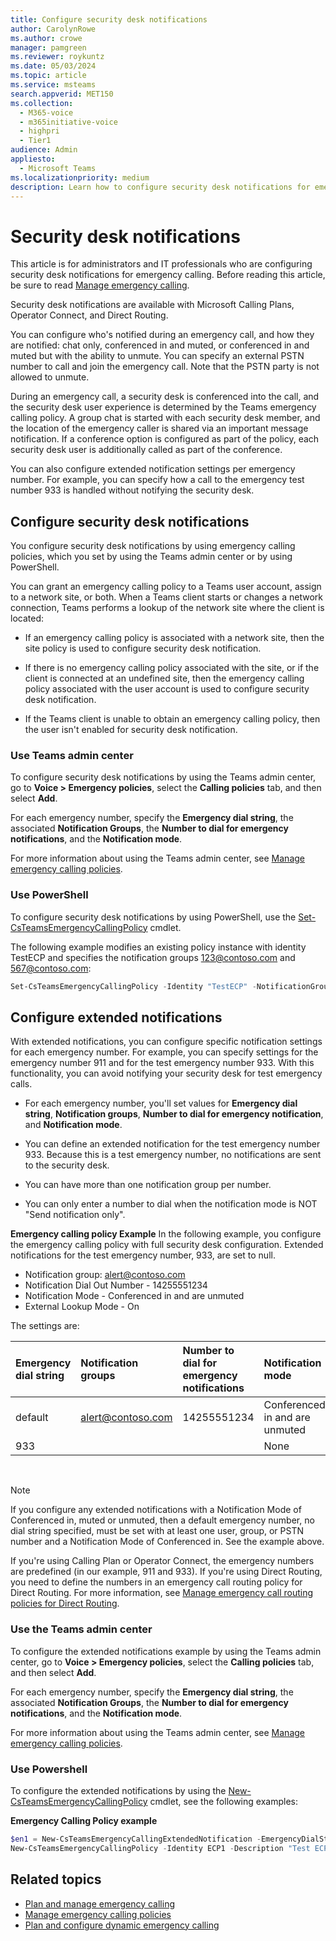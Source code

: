 ```yaml
---
title: Configure security desk notifications
author: CarolynRowe
ms.author: crowe
manager: pamgreen
ms.reviewer: roykuntz
ms.date: 05/03/2024
ms.topic: article
ms.service: msteams
search.appverid: MET150
ms.collection:
  - M365-voice
  - m365initiative-voice
  - highpri
  - Tier1
audience: Admin
appliesto:
  - Microsoft Teams
ms.localizationpriority: medium
description: Learn how to configure security desk notifications for emergency calling.
---
```


# Security desk notifications

This article is for administrators and IT professionals who are configuring security desk notifications for emergency calling. Before reading this article, be sure to read [Manage emergency calling](what-are-emergency-locations-addresses-and-call-routing.md).

Security desk notifications are available with Microsoft Calling Plans, Operator Connect, and Direct Routing.

You can configure who's notified during an emergency call, and how they are notified: chat only, conferenced in and muted, or conferenced in and muted but with the ability to unmute. You can specify an external PSTN number to call and join the emergency call. Note that the PSTN party is not allowed to unmute.

During an emergency call, a security desk is conferenced into the call, and the security desk user experience is determined by the Teams emergency calling policy. A group chat is started with each security desk member, and the location of the emergency caller is shared via an important message notification. If a conference option is configured as part of the policy, each security desk user is additionally called as part of the conference.

You can also configure extended notification settings per emergency number. For example, you can specify how a call to the emergency test number 933 is handled without notifying the security desk.

## Configure security desk notifications

You configure security desk notifications by using emergency calling policies, which you set by using the Teams admin center or by using PowerShell.

You can grant an emergency calling policy to a Teams user account, assign to a network site, or both. When a Teams client starts or changes a network connection, Teams performs a lookup of the network site where the client is located:

- If an emergency calling policy is associated with a network site, then the site policy is used to configure security desk notification.

- If there is no emergency calling policy associated with the site, or if the client is connected at an undefined site, then the emergency calling policy associated with the user account is used to configure security desk notification.

- If the Teams client is unable to obtain an emergency calling policy, then the user isn't enabled for security desk notification.


### Use Teams admin center

To configure security desk notifications by using the Teams admin center, go to **Voice > Emergency policies**, select the **Calling policies** tab, and then select **Add**.  

For each emergency number, specify the **Emergency dial string**, the associated **Notification Groups**, the **Number to dial for emergency notifications**, and the **Notification mode**.

For more information about using the Teams admin center, see [Manage emergency calling policies](manage-emergency-calling-policies.md).  

### Use PowerShell

To configure security desk notifications by using PowerShell, use the  [Set-CsTeamsEmergencyCallingPolicy](/powershell/module/teams/set-csteamsemergencycallingpolicy) cmdlet. 

The following example modifies an existing policy instance with identity TestECP and specifies the notification groups 123@contoso.com and 567@contoso.com:

``` PowerShell
Set-CsTeamsEmergencyCallingPolicy -Identity "TestECP" -NotificationGroup "123@contoso.com;567@contoso.com"
```

## Configure extended notifications

With extended notifications, you can configure specific notification settings for each emergency number. For example, you can specify settings for the emergency number 911 and for the test emergency number 933. With this functionality, you can avoid notifying your security desk for test emergency calls.  

- For each emergency number, you'll set values for **Emergency dial string**, **Notification groups**, **Number to dial for emergency notification**, and **Notification mode**.    

- You can define an extended notification for the test emergency number 933. Because this is a test emergency number, no notifications are sent to the security desk.  

- You can have more than one notification group per number.

- You can only enter a number to dial when the notification mode is NOT "Send notification only". 

**Emergency calling policy Example** In the following example, you configure the emergency calling policy with full security desk configuration. Extended notifications for the test emergency number, 933, are set to null.  


- Notification group: alert@contoso.com
- Notification Dial Out Number - 14255551234
- Notification Mode - Conferenced in and are unmuted
- External Lookup Mode - On

The settings are: 

| Emergency dial string | Notification groups | Number to dial for emergency notifications | Notification mode |
| :------------| :-------| :-------| :-------|
| default | alert@contoso.com | 14255551234 | Conferenced in and are unmuted |
| 933 |   |  | None |

<br>


> [!NOTE] 
> If you configure any extended notifications with a Notification Mode of Conferenced in, muted or unmuted, then a default emergency number, no dial string specified, must be set with at least one user, group, or PSTN number and a Notification Mode of Conferenced in. See the example above. 
> 
> If you're using Calling Plan or Operator Connect, the emergency numbers are predefined (in our example, 911 and 933). If you're using Direct Routing, you need to define the numbers in an emergency call routing policy for Direct Routing. For more information, see [Manage emergency call routing policies for Direct Routing](manage-emergency-call-routing-policies.md).


### Use the Teams admin center

To configure the extended notifications example by using the Teams admin center, go to **Voice > Emergency policies**, select the **Calling policies** tab, and then select **Add**.  

For each emergency number, specify the **Emergency dial string**, the associated **Notification Groups**, the **Number to dial for emergency notifications**, and the **Notification mode**.

For more information about using the Teams admin center, see [Manage emergency calling policies](manage-emergency-calling-policies.md).  


### Use Powershell

To configure the extended notifications
by using the [New-CsTeamsEmergencyCallingPolicy](/powershell/module/teams/new-csteamsemergencycallingpolicy) cmdlet, see the following examples:

**Emergency Calling Policy example**

```powershell
$en1 = New-CsTeamsEmergencyCallingExtendedNotification -EmergencyDialString "933"
New-CsTeamsEmergencyCallingPolicy -Identity ECP1 -Description "Test ECP1" -NotificationGroup "alert@contoso.com" -NotificationDialOutNumber "+14255551234" -NotificationMode ConferenceUnMuted -ExternalLocationLookupMode Enabled -ExtendedNotifications @{add=$en1}
```


## Related topics

- [Plan and manage emergency calling](what-are-emergency-locations-addresses-and-call-routing.md)
- [Manage emergency calling policies](manage-emergency-calling-policies.md)
- [Plan and configure dynamic emergency calling](configure-dynamic-emergency-calling.md)

